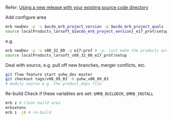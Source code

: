 
Refer: [Using a new release with your existing source code directory](https://cdcvs.fnal.gov/redmine/projects/larsoft/wiki/UpdatingToNewRelease#Using-a-new-release-with-your-existing-source-code-directory)

Add configure area
```bash
mrb newDev -p -v $wcdo_mrb_project_version -q $wcdo_mrb_project_quals
source localProducts_larsoft_${wcdo_mrb_project_version}_e17_prof/setup
```

e.g.
```bash
mrb newDev -p -v v08_32_00 -q e17:prof # -p: just make the products area (checks that src, build are already there)
source localProducts_larsoft_v08_32_00_e17_prof/setup
```

Deal with source, e.g. pull off new branches, merger conflicts, etc.
```bash
git flow feature start yuhw_dev master
git checkout tags/v08_09_03 -b yuhw_v08_09_03
# modify source e.g. the product_deps file
```

Re-build
Check if these variables are set:
`$MRB_BUILDDIR`, `$MRB_INSTALL`

```bash
mrb z # clean build area
mrbsetenv
mrb i -j8 # re-build
```
